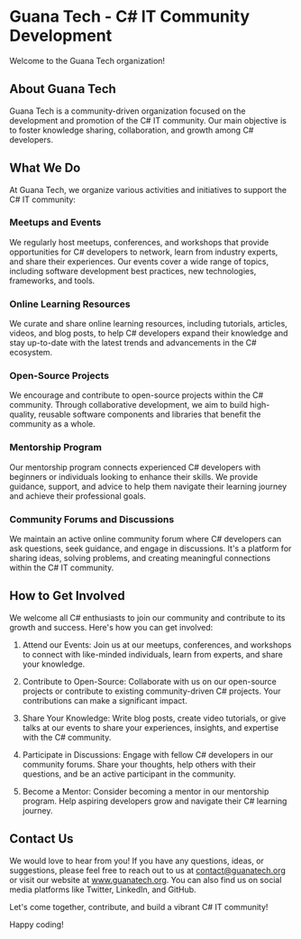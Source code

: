 # Guana Tech - C# IT Community Development

Welcome to the Guana Tech organization! 

## About Guana Tech
Guana Tech is a community-driven organization focused on the development and promotion of the C# IT community. Our main objective is to foster knowledge sharing, collaboration, and growth among C# developers. 

## What We Do
At Guana Tech, we organize various activities and initiatives to support the C# IT community:

### Meetups and Events
We regularly host meetups, conferences, and workshops that provide opportunities for C# developers to network, learn from industry experts, and share their experiences. Our events cover a wide range of topics, including software development best practices, new technologies, frameworks, and tools.

### Online Learning Resources
We curate and share online learning resources, including tutorials, articles, videos, and blog posts, to help C# developers expand their knowledge and stay up-to-date with the latest trends and advancements in the C# ecosystem.

### Open-Source Projects
We encourage and contribute to open-source projects within the C# community. Through collaborative development, we aim to build high-quality, reusable software components and libraries that benefit the community as a whole.

### Mentorship Program
Our mentorship program connects experienced C# developers with beginners or individuals looking to enhance their skills. We provide guidance, support, and advice to help them navigate their learning journey and achieve their professional goals.

### Community Forums and Discussions
We maintain an active online community forum where C# developers can ask questions, seek guidance, and engage in discussions. It's a platform for sharing ideas, solving problems, and creating meaningful connections within the C# IT community.

## How to Get Involved
We welcome all C# enthusiasts to join our community and contribute to its growth and success. Here's how you can get involved:

1. Attend our Events: Join us at our meetups, conferences, and workshops to connect with like-minded individuals, learn from experts, and share your knowledge.

2. Contribute to Open-Source: Collaborate with us on our open-source projects or contribute to existing community-driven C# projects. Your contributions can make a significant impact.

3. Share Your Knowledge: Write blog posts, create video tutorials, or give talks at our events to share your experiences, insights, and expertise with the C# community.

4. Participate in Discussions: Engage with fellow C# developers in our community forums. Share your thoughts, help others with their questions, and be an active participant in the community.

5. Become a Mentor: Consider becoming a mentor in our mentorship program. Help aspiring developers grow and navigate their C# learning journey.

## Contact Us
We would love to hear from you! If you have any questions, ideas, or suggestions, please feel free to reach out to us at contact@guanatech.org or visit our website at www.guanatech.org. You can also find us on social media platforms like Twitter, LinkedIn, and GitHub.

Let's come together, contribute, and build a vibrant C# IT community!

Happy coding!
